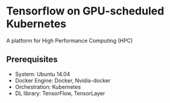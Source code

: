 # Tensorflow on GPU-scheduled Kubernetes

A platform for High Performance Computing (HPC)

## Prerequisites

- System: Ubuntu 14.04
- Docker Engine: Docker, Nvidia-docker
- Orchestration: Kubernetes
- DL library: TensorFlow, TensorLayer


